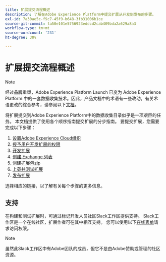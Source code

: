```yaml
---
title: 扩展提交流程概述
description: 了解在Adobe Experience Platform中提交扩展从开发到发布的步骤。
exl-id: 7a30ae5c-f9c7-45f9-b648-3fb31006b1ce
source-git-commit: fa50e101e5756923eddcd2cab409bda2a629a8a3
workflow-type: tm+mt
source-wordcount: '231'
ht-degree: 30%

---
```


# 扩展提交流程概述

>[!NOTE]
>
>经过品牌重塑，Adobe Experience Platform Launch 已变为 Adobe Experience Platform 中的一套数据收集技术。因此，产品文档中的术语有一些改动。有关术语更改的综合参考，请参阅以下[文档](../../term-updates.md)。

将扩展提交到Adobe Experience Platform中的数据收集目录似乎是一项艰巨的任务。 本文档提供了使用各个顺序指南提交扩展的分步指南。 要提交扩展，您需要完成以下步骤：

1. [设置Adobe Experience Cloud组织](./setup.md)
1. [授予用户开发扩展的权限](./access.md)
1. [开发扩展](./develop.md)
1. [创建 Exchange 列表](./create-listing.md)
1. [创建扩展包zip](./create-extension-package-zip.md)
1. [上载并测试扩展](./upload-and-test.md)
1. [发布扩展](./release.md)

选择相应的链接，以了解有关每个步骤的更多信息。

## 支持

在构建和测试扩展时，可通过标记开发人员社区Slack工作区提供支持。 Slack工作区是一个在线社区，扩展作者可在其中相互支持。 您可以使用以下[在线表单](https://docs.google.com/forms/d/e/1FAIpQLScq1m63YkDrRpvPLhzUqtfoleWiDDTTXZsSivIXRfFdlSMzpQ/viewform)请求访问权限。

>[!NOTE]
>
>虽然此Slack工作区中有Adobe团队的成员，但它不是由Adobe赞助或管理的社区资源。
